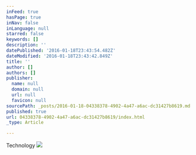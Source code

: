 ```yaml
---
inFeed: true
hasPage: true
inNav: false
inLanguage: null
starred: false
keywords: []
description: ''
datePublished: '2016-01-18T23:43:54.482Z'
dateModified: '2016-01-18T23:43:42.849Z'
title: ''
author: []
authors: []
publisher:
  name: null
  domain: null
  url: null
  favicon: null
sourcePath: _posts/2016-01-18-04338378-4902-4a47-a6ac-dc31427b8619.md
published: true
url: 04338378-4902-4a47-a6ac-dc31427b8619/index.html
_type: Article

---
```

Technology
![](https://the-grid-user-content.s3-us-west-2.amazonaws.com/77b8f83c-29e3-408c-9369-cddc475967c1.jpg)